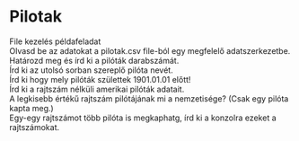 # Pilotak
File kezelés példafeladat  
Olvasd be az adatokat a pilotak.csv file-ból egy megfelelő adatszerkezetbe.  
Határozd meg és írd ki a pilóták darabszámát.  
Írd ki az utolsó sorban szereplő pilóta nevét.  
Írd ki hogy mely pilóták születtek 1901.01.01 előtt!  
Írd ki a rajtszám nélküli amerikai pilóták adatait.  
A legkisebb értékű rajtszám pilótájának mi a nemzetisége? (Csak egy pilóta kapta meg.)  
Egy-egy rajtszámot több pilóta is megkaphatg, írd ki a konzolra ezeket a rajtszámokat.  
